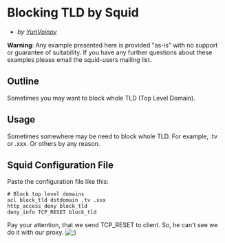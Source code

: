 # Blocking TLD by Squid

  - *by
    [YuriVoinov](https://wiki.squid-cache.org/ConfigExamples/Strange/BlockingTLD/YuriVoinov#)*

**Warning**: Any example presented here is provided "as-is" with no
support or guarantee of suitability. If you have any further questions
about these examples please email the squid-users mailing list.

## Outline

Sometimes you may want to block whole TLD (Top Level Domain).

## Usage

Sometimes somewhere may be need to block whole TLD. For example, .tv or
.xxx. Or others by any reason.

## Squid Configuration File

Paste the configuration file like this:

    # Block top level domains
    acl block_tld dstdomain .tv .xxx
    http_access deny block_tld
    deny_info TCP_RESET block_tld

Pay your attention, that we send TCP\_RESET to client. So, he can't see
we do it with our proxy.
![;)](https://wiki.squid-cache.org/wiki/squidtheme/img/smile4.png)
